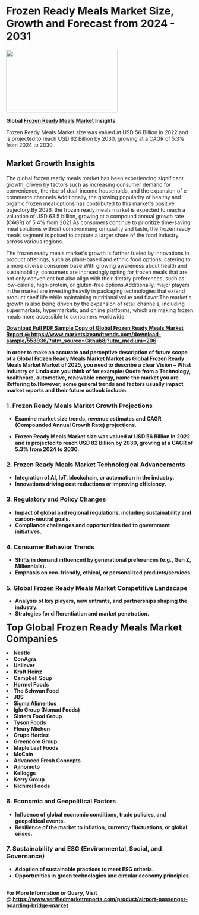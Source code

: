 <H1>Frozen Ready Meals Market Size, Growth and Forecast from 2024 - 2031</H1><img class="aligncenter size-medium wp-image-584254" src="https://thirdeyenews.in/wp-content/uploads/2024/09/Global-Market-Research-300x168.jpeg" alt="" width="300" height="168" /><p><strong>Global&nbsp;<a href="https://www.marketsizeandtrends.com/download-sample/553936/?utm_source=Github8j?utm_medium=206">Frozen Ready Meals Market</a> Insights</strong></p><p>Frozen Ready Meals Market size was valued at USD 56 Billion in 2022 and is projected to reach USD 82 Billion by 2030, growing at a CAGR of 5.3% from 2024 to 2030.</p><p><h2>Market Growth Insights</h2> <p>The global frozen ready meals market has been experiencing significant growth, driven by factors such as increasing consumer demand for convenience, the rise of dual-income households, and the expansion of e-commerce channels.Additionally, the growing popularity of healthy and organic frozen meal options has contributed to this market's positive trajectory.By 2026, the frozen ready meals market is expected to reach a valuation of USD 63.5 billion, growing at a compound annual growth rate (CAGR) of 5.4% from 2021.As consumers continue to prioritize time-saving meal solutions without compromising on quality and taste, the frozen ready meals segment is poised to capture a larger share of the food industry across various regions.</p> <p><strong><a href="#"></a></strong></p> <p>The frozen ready meals market's growth is further fueled by innovations in product offerings, such as plant-based and ethnic food options, catering to a more diverse consumer base.With growing awareness about health and sustainability, consumers are increasingly opting for frozen meals that are not only convenient but also align with their dietary preferences, such as low-calorie, high-protein, or gluten-free options.Additionally, major players in the market are investing heavily in packaging technologies that extend product shelf life while maintaining nutritional value and flavor.The market's growth is also being driven by the expansion of retail channels, including supermarkets, hypermarkets, and online platforms, which are making frozen meals more accessible to consumers worldwide.</p> <p><strong><a href="#"></p><p><span class=""><strong>Download Full PDF Sample Copy of Global Frozen Ready Meals Market Report</strong> @ <a href="https://www.marketsizeandtrends.com/download-sample/553936/?utm_source=Github8j?utm_medium=206" target="_blank">https://www.marketsizeandtrends.com/download-sample/553936/?utm_source=Github8j?utm_medium=206</a></span></p><p>In order to make an accurate and perceptive description of future scope of a Global&nbsp;Frozen Ready Meals Market Market as Global&nbsp;Frozen Ready Meals Market Market of 2025, you need to describe a clear Vision &ndash; What Industry or Linda can you think of for example: Quote from a Technology, healthcare, automotive, renewable energy, name the market you are Reffering to.However, some general trends and factors usually impact market reports and their future outlook include:</p><h3>1.&nbsp;<strong>Frozen Ready Meals Market Growth Projections</strong></h3><ul><li>Examine market size trends, revenue estimates and CAGR (Compounded Annual Growth Rate) projections.</li><li><p>Frozen Ready Meals Market size was valued at USD 56 Billion in 2022 and is projected to reach USD 82 Billion by 2030, growing at a CAGR of 5.3% from 2024 to 2030.</p></li></ul><h3>2.&nbsp;<strong>Frozen Ready Meals Market Technological Advancements</strong></h3><ul><li>Integration of AI, IoT, blockchain, or automation in the industry.</li><li>Innovations driving cost reductions or improving efficiency.</li></ul><h3>3.&nbsp;<strong>Regulatory and Policy Changes</strong></h3><ul><li>Impact of global and regional regulations, including sustainability and carbon-neutral goals.</li><li>Compliance challenges and opportunities tied to government initiatives.</li></ul><h3>4.&nbsp;<strong>Consumer Behavior Trends</strong></h3><ul><li>Shifts in demand influenced by generational preferences (e.g., Gen Z, Millennials).</li><li>Emphasis on eco-friendly, ethical, or personalized products/services.</li></ul><h3>5.&nbsp;<strong>Global Frozen Ready Meals Market Competitive Landscape</strong></h3><ul><li>Analysis of key players, new entrants, and partnerships shaping the industry.</li><li>Strategies for differentiation and market penetration.</li></ul><p data-pm-slice="1 1 []"><span style="color: inherit; font-family: inherit; font-size: 25px;">Top Global Frozen Ready Meals Market Companies</span></p><div class="" data-test-id=""><p><li>Nestle</li><li> ConAgra</li><li> Unilever</li><li> Kraft Heinz</li><li> Campbell Soup</li><li> Hormel Foods</li><li> The Schwan Food</li><li> JBS</li><li> Sigma Alimentos</li><li> Iglo Group (Nomad Foods)</li><li> Sisters Food Group</li><li> Tyson Foods</li><li> Fleury Michon</li><li> Grupo Herdez</li><li> Greencore Group</li><li> Maple Leaf Foods</li><li> McCain</li><li> Advanced Fresh Concepts</li><li> Ajinomoto</li><li> Kelloggs</li><li> Kerry Group</li><li> Nichirei Foods</li></p></div><h3>6.&nbsp;<strong>Economic and Geopolitical Factors</strong></h3><ul><li>Influence of global economic conditions, trade policies, and geopolitical events.</li><li>Resilience of the market to inflation, currency fluctuations, or global crises.</li></ul><h3>7.&nbsp;<strong>Sustainability and ESG (Environmental, Social, and Governance)</strong></h3><ul><li>Adoption of sustainable practices to meet ESG criteria.</li><li>Opportunities in green technologies and circular economy principles.</li></ul><h2><strong style="font-size: 14px;">For More Information or Query, Visit @&nbsp;</strong><a style="background-color: #ffffff; font-size: 14px;" href="https://www.marketsizeandtrends.com/report/frozen-ready-meals-market/" target="_blank">https://www.verifiedmarketreports.com/product/airport-passenger-boarding-bridge-market</a></h2>